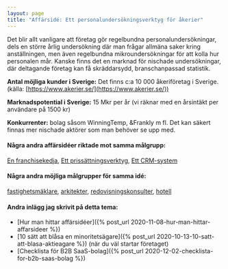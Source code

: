 ```yaml
---
layout: page
title: "Affärsidé: Ett personalundersökningsverktyg för åkerier"
---
```

Det blir allt vanligare att företag gör regelbundna personalundersökningar, dels en större årlig undersökning där man frågar allmäna saker kring anställningen, men även regelbundna mikroundersökningar för att kolla hur personalen mår. Kanske finns det en marknad för nischade undersökningar, där deltagande företag kan få skräddarsydd, branschanpassad statistik.

**Antal möjliga kunder i Sverige:** Det finns c:a 10 000 åkeriföretag i Sverige.(källa: [https://www.akerier.se/](https://www.akerier.se/))

**Marknadspotential i Sverige:** 15 Mkr per år (vi räknar med en årsintäkt per användare på 1500 kr)

**Konkurrenter:** bolag såsom WinningTemp, &Frankly m fl. Det kan säkert finnas mer nischade aktörer som man behöver se upp med.

#### Några andra affärsidéer riktade mot samma målgrupp:
[En franchisekedja](/affarsideer/en-franchisekedja-av-akerier/), [Ett prissättningsverktyg](/affarsideer/ett-prissattningsverktyg-for-akerier/), [Ett CRM-system](/affarsideer/ett-crm-system-for-akerier/)


#### Några andra möjliga målgrupper för samma idé:
[fastighetsmäklare](/affarsideer/ett-personalundersokningsverktyg-for-fastighetsmaklare/), [arkitekter](/affarsideer/ett-personalundersokningsverktyg-for-arkitekter/), [redovisningskonsulter](/affarsideer/ett-personalundersokningsverktyg-for-redovisningskonsulter/), [hotell](/affarsideer/ett-personalundersokningsverktyg-for-hotell/)

#### Andra inlägg jag skrivit på detta tema:
- [Hur man hittar affärsidéer]({% post_url 2020-11-08-hur-man-hittar-affarsideer %})
- [10 sätt att blåsa en minoritetsägare]({% post_url 2020-10-13-10-satt-att-blasa-aktieagare %}) (när du väl startar företaget)
- [Checklista för B2B SaaS-bolag]({% post_url 2020-12-02-checklista-for-b2b-saas-bolag %})

